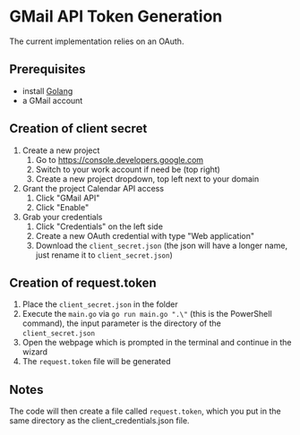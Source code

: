 # GMail API Token Generation

The current implementation relies on an OAuth.

## Prerequisites

- install [Golang](https://go.dev/doc/install)
- a GMail account

## Creation of client secret

1. Create a new project
   1. Go to <https://console.developers.google.com>
   1. Switch to your work account if need be (top right)
   1. Create a new project dropdown, top left next to your domain
1. Grant the project Calendar API access
   1. Click "GMail API"
   1. Click "Enable"
1. Grab your credentials
   1. Click "Credentials" on the left side
   1. Create a new OAuth credential with type "Web application"
   1. Download the `client_secret.json` (the json will have a longer name, just rename it to `client_secret.json`)

## Creation of request.token

1. Place the `client_secret.json` in the folder
2. Execute the `main.go` via `go run main.go ".\"` (this is the PowerShell command), the input parameter is the directory of the `client_secret.json`
3. Open the webpage which is prompted in the terminal and continue in the wizard
4. The `request.token` file will be generated

## Notes

The code will then create a file called `request.token`, which you put in the same directory as the client_credentials.json file.

